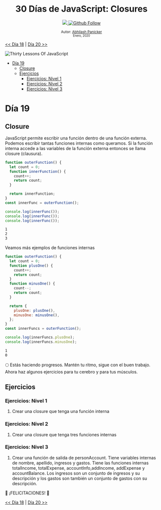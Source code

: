 <div align="center">
  <h1> 30 Días de JavaScript: Closures</h1>
  <a class="header-badge" target="_blank" href="https://www.linkedin.com/in/abhilash-panicker-68952b159/">
  <img src="https://img.shields.io/badge/style--5eba00.svg?label=LinkedIn&logo=linkedin&style=social">
  </a>
  <a class="header-badge" target="_blank" href="https://github.com/abpanic/">
  <img alt="Github Follow" src="https://img.shields.io/github/followers/abpanic?style=social">
  </a>

<sub>Autor:
<a href="https://https://dbugr.vercel.app/" target="_blank">Abhilash Panicker</a><br>
<small> Enero, 2020</small>
</sub>

</div>

[<< Día 18](../dia_18_Promesas/dia_18_Promesas.md) | [Día 20 >>](../dia_20_Escribiendo_Codigos_Limpios/dia_20_escribiendo_codigos_limpios.md)

![Thirty Lessons Of JavaScript](../images/banners/Lesson_1_19.png)

- [Día 19](#día-19)
  - [Closure](#closure)
  - [Ejercicios](#exercises)
    - [Ejercicios: Nivel 1](#exercises-level-1)
    - [Ejercicios: Nivel 2](#exercises-level-2)
    - [Ejercicios: Nivel 3](#exercises-level-3)

# Día 19

## Closure

JavaScript permite escribir una función dentro de una función externa. Podemos escribir tantas funciones internas como queramos. Si la función interna accede a las variables de la función externa entonces se llama closure (clausura).

```js
function outerFunction() {
  let count = 0;
  function innerFunction() {
    count++;
    return count;
  }

  return innerFunction;
}
const innerFunc = outerFunction();

console.log(innerFunc());
console.log(innerFunc());
console.log(innerFunc());
```

```sh
1
2
3
```

Veamos más ejemplos de funciones internas

```js
function outerFunction() {
  let count = 0;
  function plusOne() {
    count++;
    return count;
  }
  function minusOne() {
    count--;
    return count;
  }

  return {
    plusOne: plusOne(),
    minusOne: minusOne(),
  };
}
const innerFuncs = outerFunction();

console.log(innerFuncs.plusOne);
console.log(innerFuncs.minusOne);
```

```sh
1
0
```

🌕 Estás haciendo progresos. Mantén tu ritmo, sigue con el buen trabajo. Ahora haz algunos ejercicios para tu cerebro y para tus músculos.

## Ejercicios

### Ejercicios: Nivel 1

1. Crear una closure que tenga una función interna

### Ejercicios: Nivel 2

1. Crear una closure que tenga tres funciones internas

### Ejercicios: Nivel 3

1. Crear una función de salida de personAccount. Tiene variables internas de nombre, apellido, ingresos y gastos. Tiene las funciones internas totalIncome, totalExpense, accountInfo,addIncome, addExpense y accountBalance. Los ingresos son un conjunto de ingresos y su descripción y los gastos son también un conjunto de gastos con su descripción.

🎉 ¡FELICITACIONES! 🎉

[<< Día 18](../dia_18_Promesas/dia_18_Promesas.md) | [Día 20 >>](../dia_20_Escribiendo_Codigos_Limpios/dia_20_escribiendo_codigos_limpios.md)
